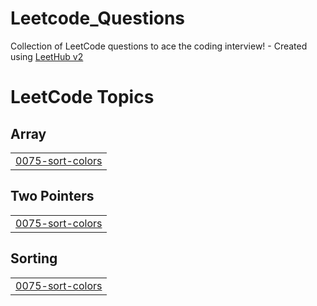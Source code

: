 # Leetcode_Questions
Collection of LeetCode questions to ace the coding interview! - Created using [LeetHub v2](https://github.com/arunbhardwaj/LeetHub-2.0)

<!---LeetCode Topics Start-->
# LeetCode Topics
## Array
|  |
| ------- |
| [0075-sort-colors](https://github.com/Supriya2903/Leetcode_Questions/tree/master/0075-sort-colors) |
## Two Pointers
|  |
| ------- |
| [0075-sort-colors](https://github.com/Supriya2903/Leetcode_Questions/tree/master/0075-sort-colors) |
## Sorting
|  |
| ------- |
| [0075-sort-colors](https://github.com/Supriya2903/Leetcode_Questions/tree/master/0075-sort-colors) |
<!---LeetCode Topics End-->